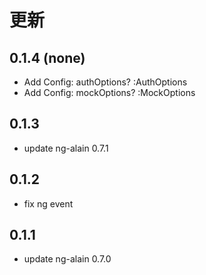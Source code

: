 
# 更新

## 0.1.4 (none)

* Add Config: authOptions? :AuthOptions
* Add Config: mockOptions? :MockOptions

## 0.1.3

* update ng-alain 0.7.1

## 0.1.2

* fix ng event

## 0.1.1

* update ng-alain 0.7.0
